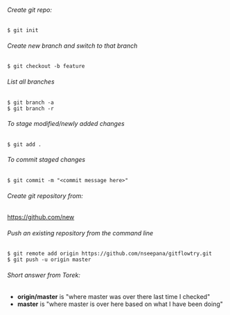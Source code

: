 ###### Create git repo:
```
$ git init
```
###### Create new branch and switch to that branch
```
$ git checkout -b feature
```
###### List all branches
```
$ git branch -a
$ git branch -r
```
###### To stage modified/newly added changes
```
$ git add .
```

###### To commit staged changes
```
$ git commit -m "<commit message here>"
```

###### Create git repository from:
https://github.com/new


###### Push an existing repository from the command line
```
$ git remote add origin https://github.com/nseepana/gitflowtry.git
$ git push -u origin master
```

###### Short answer from Torek:
- **origin/master** is "where master was over there last time I checked"
- **master** is "where master is over here based on what I have been doing"
